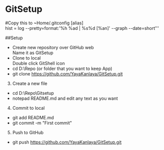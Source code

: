 GitSetup
========

#Copy this to ~Home/.gitconfig
[alias]  
hist = log --pretty=format:'%h %ad | %s%d [%an]' --graph --date=short'''

##Setup
* Create new repository over GitHub web  
Name it as GitSetup  
* Clone to local  
Double click GitShell icon  
* cd D:\Repo (or folder that you want to keep App) 
* git clone https://github.com/YayaKanlaya/GitSetup.git 
3. Create a new file
* cd D:\Repo\Gitsetup
* notepad README.md and edit any text as you want
4. Commit to local
- git add README.md
- git commit -m "First commit"
5. Push to GitHub
- git push https://github.com/YayaKanlaya/GitSetup.git

